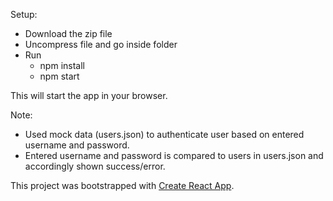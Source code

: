 Setup:
- Download the zip file
- Uncompress file and go inside folder
- Run
  - npm install
  - npm start
  
This will start the app in your browser.

Note:

- Used mock data (users.json) to authenticate user based on entered username and password.
- Entered username and password is compared to users in users.json and accordingly shown success/error.

This project was bootstrapped with [Create React App](https://github.com/facebook/create-react-app).

